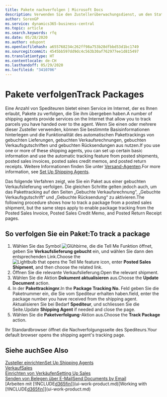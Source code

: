 ```yaml
---
title: Pakete nachverfolgen | Microsoft Docs
description: Verwenden Sie den Zustellerüberwachungsdienst, um den Status einer Lieferung anzuzeigen.
author: SorenGP
ms.service: dynamics365-business-central
ms.topic: article
ms.search.keywords: rfq
ms.date: 05/28/2020
ms.author: edupont
ms.openlocfilehash: a655768234c262ff98a753b28dfbbd53d1bc1749
ms.sourcegitcommit: 4545bb597dd9dc4c563b30af762977ee1d815497
ms.translationtype: HT
ms.contentlocale: de-CH
ms.lasthandoff: 05/29/2020
ms.locfileid: "3410706"
---
```

# <a name="track-packages"></a><span data-ttu-id="19dbc-103">Pakete verfolgen</span><span class="sxs-lookup"><span data-stu-id="19dbc-103">Track Packages</span></span>

<span data-ttu-id="19dbc-104">Eine Anzahl von Spediteuren bietet einen Service im Internet, der es Ihnen erlaubt, Pakete zu verfolgen, die Sie ihm übergeben haben.</span><span class="sxs-lookup"><span data-stu-id="19dbc-104">A number of shipping agents provide services on the Internet that allow you to track parcels you have handed over to the agent.</span></span> <span data-ttu-id="19dbc-105">Wenn Sie einen oder mehrere dieser Zusteller verwenden, können Sie bestimmte Basisinformationen hinterlegen und die Funktionalität des automatischen Pakettrackings von gebuchten Lieferungen, gebuchten Verkaufsrechnungen, gebuchten Verkaufsgutschriften und gebuchten Rücksendungen aus nutzen.</span><span class="sxs-lookup"><span data-stu-id="19dbc-105">If you use one or more of these shipping agents, you can set up certain basic information and use the automatic tracking feature from posted shipments, posted sales invoices, posted sales credit memos, and posted return receipts.</span></span> <span data-ttu-id="19dbc-106">Weitere Informationen finden Sie unter [Versand-Agenten](sales-how-to-set-up-shipping-agents.md).</span><span class="sxs-lookup"><span data-stu-id="19dbc-106">For more information, see [Set Up Shipping Agents](sales-how-to-set-up-shipping-agents.md).</span></span>  

<span data-ttu-id="19dbc-107">Das folgende Verfahren zeigt, wie Sie ein Paket aus einer gebuchten Verkaufslieferung verfolgen. Die gleichen Schritte gelten jedoch auch, um das Pakettracking auf den Seiten „Gebuchte Verkaufsrechnung“, „Gebuchte Verkaufsgutschrift“ und „Gebuchte Rücksendung“ zu aktivieren.</span><span class="sxs-lookup"><span data-stu-id="19dbc-107">The following procedure shows how to track a package from a posted sales shipment, but the same steps apply to enable package tracking from the Posted Sales Invoice, Posted Sales Credit Memo, and Posted Return Receipt pages.</span></span>  

## <a name="to-track-a-package"></a><span data-ttu-id="19dbc-108">So verfolgen Sie ein Paket:</span><span class="sxs-lookup"><span data-stu-id="19dbc-108">To track a package</span></span>

1. <span data-ttu-id="19dbc-109">Wählen Sie das Symbol ![Glühbirne, die die Tell Me Funktion öffnet](media/ui-search/search_small.png "Tell Me-Funktion"), geben Sie **Verkaufslieferung gebucht** ein, und wählen Sie dann den entsprechenden Link.</span><span class="sxs-lookup"><span data-stu-id="19dbc-109">Choose the ![Lightbulb that opens the Tell Me feature](media/ui-search/search_small.png "Tell me what you want to do") icon, enter **Posted Sales Shipment**, and then choose the related link.</span></span>
2. <span data-ttu-id="19dbc-110">Öffnen Sie die relevante Verkaufslieferung.</span><span class="sxs-lookup"><span data-stu-id="19dbc-110">Open the relevant shipment.</span></span>
3. <span data-ttu-id="19dbc-111">Wählen Sie die Aktion **Dokument aktualisieren** aus.</span><span class="sxs-lookup"><span data-stu-id="19dbc-111">Choose the **Update Document** action.</span></span>
4. <span data-ttu-id="19dbc-112">In der **Pakettrackingnr.**</span><span class="sxs-lookup"><span data-stu-id="19dbc-112">In the **Package Tracking No.**</span></span> <span data-ttu-id="19dbc-113">Feld geben Sie die Paketnummer ein, die Sie vom Spediteur erhalten haben.</span><span class="sxs-lookup"><span data-stu-id="19dbc-113">field, enter the package number you have received from the shipping agent.</span></span> <span data-ttu-id="19dbc-114">Aktualisieren Sie bei Bedarf **Spediteur**, und schliessen Sie die Seite.</span><span class="sxs-lookup"><span data-stu-id="19dbc-114">Update **Shipping Agent** if needed and close the page.</span></span>
5. <span data-ttu-id="19dbc-115">Wählen Sie die **Paketverfolgung**-Aktion aus.</span><span class="sxs-lookup"><span data-stu-id="19dbc-115">Choose the **Track Package** action.</span></span>

<span data-ttu-id="19dbc-116">Ihr Standardbrowser öffnet die Nachverfolgungsseite des Spediteurs.</span><span class="sxs-lookup"><span data-stu-id="19dbc-116">Your default browser opens the shipping agent's tracking page.</span></span>

## <a name="see-also"></a><span data-ttu-id="19dbc-117">Siehe auch</span><span class="sxs-lookup"><span data-stu-id="19dbc-117">See Also</span></span>

[<span data-ttu-id="19dbc-118">Zusteller einrichten</span><span class="sxs-lookup"><span data-stu-id="19dbc-118">Set Up Shipping Agents</span></span>](sales-how-to-set-up-shipping-agents.md)  
[<span data-ttu-id="19dbc-119">Verkauf</span><span class="sxs-lookup"><span data-stu-id="19dbc-119">Sales</span></span>](sales-manage-sales.md)  
[<span data-ttu-id="19dbc-120">Einrichten von Verkäufen</span><span class="sxs-lookup"><span data-stu-id="19dbc-120">Setting Up Sales</span></span>](sales-setup-sales.md)  
[<span data-ttu-id="19dbc-121">Senden von Belegen über E-Mail</span><span class="sxs-lookup"><span data-stu-id="19dbc-121">Send Documents by Email</span></span>](ui-how-send-documents-email.md)  
<span data-ttu-id="19dbc-122">[Arbeiten mit [!INCLUDE[d365fin](includes/d365fin_md.md)]](ui-work-product.md)</span><span class="sxs-lookup"><span data-stu-id="19dbc-122">[Working with [!INCLUDE[d365fin](includes/d365fin_md.md)]](ui-work-product.md)</span></span>
